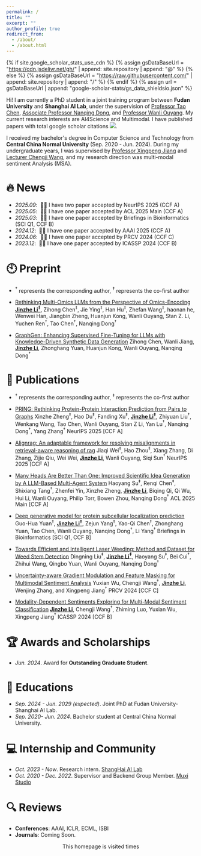 ```yaml
---
permalink: /
title: ""
excerpt: ""
author_profile: true
redirect_from: 
  - /about/
  - /about.html
---
```


{% if site.google_scholar_stats_use_cdn %}
{% assign gsDataBaseUrl = "https://cdn.jsdelivr.net/gh/" | append: site.repository | append: "@" %}
{% else %}
{% assign gsDataBaseUrl = "https://raw.githubusercontent.com/" | append: site.repository | append: "/" %}
{% endif %}
{% assign url = gsDataBaseUrl | append: "google-scholar-stats/gs_data_shieldsio.json" %}

<span class='anchor' id='about-me'></span>

Hi! I am currently a PhD student in a joint training program between **Fudan University** and **Shanghai AI Lab**, under the supervision of [Professor Tao Chen](http://www.it.fudan.edu.cn/Data/View/2989), [Associate Professor Nanqing Dong](https://scholar.google.com/citations?user=0DX2YsQAAAAJ&hl=en), and [Professor Wanli Ouyang](https://wlouyang.github.io/). My current research interests are AI4Science and Multimodal. 
I have published papers with total google scholar citations <a href='https://scholar.google.com/citations?user=gShUHBAAAAAJ'><img src="https://img.shields.io/endpoint?url={{ url | url_encode }}&logo=Google%20Scholar&labelColor=f6f6f6&color=9cf&style=flat&label=citations"></a>.

I received my bachelor's degree in Computer Science and Technology from **Central China Normal University** (Sep. 2020 - Jun. 2024). During my undergraduate years, I was supervised by [Professor Xingpeng Jiang](http://cs.ccnu.edu.cn/info/1097/2097.htm) and [Lecturer Chengji Wang](http://cs.ccnu.edu.cn/info/1097/2753.htm), and my research direction was multi-modal sentiment Analysis (MSA).


# 🔥 News
- *2025.09*: &nbsp;🎉🎉 I have two paper accepted by NeurIPS 2025 (CCF A)
- *2025.05*: &nbsp;🎉🎉 I have one paper accepted by ACL 2025 Main (CCF A)
- *2025.03*: &nbsp;🎉🎉 I have one paper accepted by Briefings in Bioinformatics (SCI Q1, CCF B)
- *2024.12*: &nbsp;🎉🎉 I have one paper accepted by AAAI 2025 (CCF A)
- *2024.06*: &nbsp;🎉🎉 I have one paper accepted by PRCV 2024 (CCF C)
- *2023.12*: &nbsp;🎉🎉 I have one paper accepted by ICASSP 2024 (CCF B)

# 🕙 Preprint

- $^{\dagger}$ represents the corresponding author, $^{\ddagger}$ represents the co-first author

- [Rethinking Multi-Omics LLMs from the Perspective of Omics-Encoding](https://iclr.cc/) **<u>Jinzhe Li$^{\ddagger}$</u>**, Zihong Chen$^{\ddagger}$, Jie Ying$^{\ddagger}$, Han Hu$^{\ddagger}$, Zhefan Wang$^{\ddagger}$, haonan he, Wenwei Han, Jiangbin Zheng, Huanjun Kong, Wanli Ouyang, Stan Z. Li, Yuchen Ren$^{\dagger}$, Tao Chen$^{\dagger}$, Nanqing Dong$^{\dagger}$

- [GraphGen: Enhancing Supervised Fine-Tuning for LLMs with Knowledge-Driven Synthetic Data Generation](https://arxiv.org/pdf/2505.20416?) Zihong Chen, Wanli Jiang, **<u>Jinzhe Li</u>**, Zhonghang Yuan, Huanjun Kong, Wanli Ouyang, Nanqing Dong$^{\dagger}$

# 📝 Publications 

- $^{\dagger}$ represents the corresponding author, $^{\ddagger}$ represents the co-first author

- [PRING: Rethinking Protein-Protein Interaction Prediction from Pairs to Graphs](https://arxiv.org/pdf/2507.05101?) Xinzhe Zheng$^{\ddagger}$, Hao Du$^{\ddagger}$, Fanding Xu$^{\ddagger}$, **<u>Jinzhe Li$^{\ddagger}$</u>**, Zhiyuan Liu$^{\dagger}$, Wenkang Wang, Tao Chen, Wanli Ouyang, Stan Z Li, Yan Lu$^{\dagger}$, Nanqing Dong$^{\dagger}$, Yang Zhang$^{\dagger}$ NeurIPS 2025 [CCF A]

- [Alignrag: An adaptable framework for resolving misalignments in retrieval-aware reasoning of rag](https://arxiv.org/pdf/2504.14858) Jiaqi Wei$^{\ddagger}$, Hao Zhou$^{\ddagger}$, Xiang Zhang, Di Zhang, Zijie Qiu, Wei Wei, **<u>Jinzhe Li</u>**, Wanli Ouyang, Siqi Sun$^{\dagger}$ NeurIPS 2025 [CCF A]

- [Many Heads Are Better Than One: Improved Scientific Idea Generation by A LLM-Based Multi-Agent System](https://aclanthology.org/2025.acl-long.1368/) Haoyang Su$^{\ddagger}$, Renqi Chen$^{\ddagger}$, Shixiang Tang$^{\dagger}$, Zhenfei Yin, Xinzhe Zheng, **<u>Jinzhe Li</u>**, Biqing Qi, Qi Wu, Hui Li, Wanli Ouyang, Philip Torr, Bowen Zhou, Nanqing Dong$^{\dagger}$ ACL 2025 Main [CCF A]

- [Deep generative model for protein subcellular localization prediction](https://academic.oup.com/bib/article/26/2/bbaf152/8110879) Guo-Hua Yuan$^{\ddagger}$, **<u>Jinzhe Li$^{\ddagger}$</u>**, Zejun Yang$^{\ddagger}$, Yao-Qi Chen$^{\ddagger}$, Zhonghang Yuan, Tao Chen, Wanli Ouyang, Nanqing Dong$^{\dagger}$, Li Yang$^{\dagger}$ Briefings in Bioinformatics [SCI Q1, CCF B]

- [Towards Efficient and Intelligent Laser Weeding: Method and Dataset for Weed Stem Detection](https://ojs.aaai.org/index.php/AAAI/article/view/35040) Dingning Liu$^{\ddagger}$, **<u>Jinzhe Li$^{\ddagger}$</u>**, Haoyang Su$^{\ddagger}$, Bei Cui$^{\dagger}$, Zhihui Wang, Qingbo Yuan, Wanli Ouyang, Nanqing Dong$^{\dagger}$

- [Uncertainty-aware Gradient Modulation and Feature Masking for Multimodal Sentiment Analysis](https://link.springer.com/chapter/10.1007/978-981-97-8795-1_22) Yuxian Wu, Chengji Wang$^{\dagger}$, **<u>Jinzhe Li</u>**, Wenjing Zhang, and Xingpeng Jiang$^{\dagger}$ PRCV 2024 [CCF C]

- [Modality-Dependent Sentiments Exploring for Multi-Modal Sentiment Classification](https://ieeexplore.ieee.org/abstract/document/10445820) **<u>Jinzhe Li</u>**, Chengji Wang$^{\dagger}$, Zhiming Luo, Yuxian Wu, Xingpeng Jiang$^{\dagger}$ ICASSP 2024 [CCF B]

# 🏆 Awards and Scholarships
- *Jun. 2024*. Award for **Outstanding Graduate Student**.

# 📖 Educations
- *Sep. 2024 - Jun. 2029 (expected)*. Joint PhD at Fudan University-Shanghai AI Lab.
- *Sep. 2020- Jun. 2024*. Bachelor student at Central China Normal University.

# 💻 Internship and Community
- *Oct. 2023 - Now*. Research intern. [ShangHai AI Lab](https://www.shlab.org.cn/)
- *Oct. 2020 - Dec. 2022*. Supervisor and Backend Group Member. [Muxi Studio](https://muxi-tech.xyz/) 

# 🔍 Reviews
- **Conferences**: AAAI, ICLR, ECML, ISBI
- **Journals**: Coming Soon.

<div align="center">
<script async src="//busuanzi.ibruce.info/busuanzi/2.3/busuanzi.pure.mini.js"></script>
This homepage is visited <font color="purple" size="5"><span id="busuanzi_value_site_pv"></span></font> times
</div>

<div>

<script>
async function fetchLastCommitTime() {
    const owner = 'royal-dargon';
    const repo = 'royal-dargon.github.io';
    const url = `https://api.github.com/repos/${owner}/${repo}/commits`;
    try {
        const response = await fetch(url);
        if (!response.ok) {
            throw new Error(`Failed to fetch data from GitHub: ${response.statusText}`);
        }
        const data = await response.json();
        const lastCommitDate = new Date(data[0].commit.committer.date);
        document.getElementById('lastCommitTime').textContent = `Last Updated in ${lastCommitDate.toLocaleDateString()}`;
    } catch (error) {
        console.error('Error fetching commit time:', error);
        // document.getElementById('lastCommitTime').textContent = 'Failed to fetch commit time.';
    }
}
fetchLastCommitTime();
</script>
</div>



